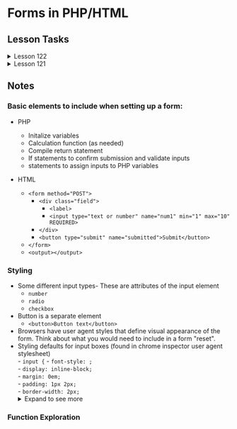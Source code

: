 # Forms in PHP/HTML

## Lesson Tasks
<details>
	<summary>Lesson 122</summary>

- [ ] 1. Explore documentation for additional PHP functions and take notes

- [ ] 2. Create 2 more forms using these new functions

- [ ] 3. Get together with another student and look over each of your exercises for the day

</details>

<details>
	<summary>Lesson 121</summary>

- [x] 1. Add perpetual-education, sheriffderek, and bdlowery as a contributors collaborators on your pe-projects so that we can leave notes for you.

- [x] 2. Make sure you all have a lesson-notes.md (markdown file) in the root of your pe-projects folder.

- [x] 3. Take any notes, questions from the lecture/videos and commit those (and share the link when you’re done)

- [x] 4. Watch this video: https://perpetual.education/resources/styling-forms-part-1/ and start thinking about form styling.

- [x] 5. You’ll be making a lot of forms for practice. So, how about we put them somewhere similar for everyone. /user/projects/efp 

- [ ] 6. Create an index page for the forms you have so far - that links to each form

- [x] 7. Set things up so that the forms all pull from a single set of styles. Consider matching it to your personal site and using that - or having a forms page specific styling (there’s no reason to restyle the inputs on every page, right?)

- [x] 8. How about 4 forms (in total) (and with normalized styles) (and tested). Use exercises from the EFP book.

- [x] 9. Get together with another student - and take turns walking through 2 of your forms.

- [ ] 10. Try and add one thing to the https://github.com/perpetual-education/audiophile-data
</details>




## Notes



### Basic elements to include when setting up a form:
- PHP
	- Initalize variables
	- Calculation function (as needed)
	- Compile return statement
	- If statements to confirm submission and validate inputs
	- statements to assign inputs to PHP variables


- HTML
	- `<form method="POST">`
		-	`<div class="field">`
			-	`<label>`
			-	`<input type="text or number" name="num1" min="1" max="10" REQUIRED>`
		- `</div>`
		- 	`<button type="submit" name="submitted">Submit</button>`
	- `</form>`
	- `<output></output>`


### Styling
- Some different input types- These are attributes of the input element
	- `number`
	- `radio`
	- `checkbox`
- Button is a separate element
	- `<button>Button text</button>`
- Browsers have user agent styles that define visual appearance of the form. Think about what you would need to include in a form "reset".
- Styling defaults for input boxes (found in chrome inspector user agent stylesheet)  
		- `input {` 
		 	- `font-style: ;`  
		 	- `display: inline-block;`  
		 	- `margin: 0em;`   
	    	- `padding: 1px 2px;`   
	    	- `border-width: 2px;`  
	    <details>
	    	<summary>Expand to see more</summary>
	    `writing-mode: horizontal-tb !important;`  
	    `font-variant-ligatures: ;`  
	    `font-variant-caps: ;`  
	    `font-variant-numeric: ;`  
	    `font-variant-east-asian: ;` 
	    `font-weight: ;` 
	    `font-stretch: ;` 
	    `font-size: ;`  
	    `font-family: ;`  
	    `text-rendering: auto;`  
	    `color: fieldtext;`  
	    `letter-spacing: normal;`  
	    `word-spacing: normal;`  
	    `line-height: normal;`  
	    `text-transform: none;`  
	    `text-indent: 0px;`  
	    `text-shadow: none;`  
	    `text-align: start;`  
	    `appearance: auto;`  
	    `-webkit-rtl-ordering: logical;`  
	    `cursor: text;`  
	    `background-color: field;`  
	    `border-style: inset;`  
	    `border-color: -internal-light-dark(rgb(118, 118, 118), rgb(133, 133, 133));`  
	    `border-image: initial;`
	    `}`
	    </details>


### Function Exploration


